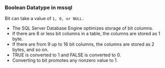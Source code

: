### Boolean Datatype in mssql

Bit can take a value of `1, 0, or NULL.`

* The SQL Server Database Engine optimizes storage of bit columns. 
* If there are 8 or less bit columns in a table, the columns are stored as 1 byte.
* If there are from 9 up to 16 bit columns, the columns are stored as 2 bytes, and so on.
* TRUE is converted to 1 and FALSE is converted to 0.
* Converting to bit promotes any nonzero value to 1.

